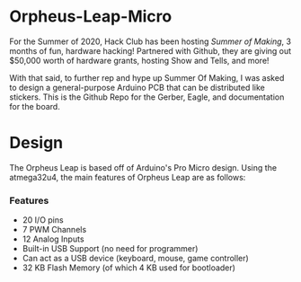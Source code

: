 # Orpheus-Leap-Micro

For the Summer of 2020, Hack Club has been hosting *Summer of Making*, 3 months of fun, hardware hacking! Partnered with Github, they are giving out $50,000 worth of hardware grants, hosting Show and Tells, and more!

With that said, to further rep and hype up Summer Of Making, I was asked to design a general-purpose Arduino PCB that can be distributed like stickers. This is the Github Repo for the Gerber, Eagle, and documentation for the board.

# Design
The Orpheus Leap is based off of Arduino's Pro Micro design. Using the atmega32u4, the main features of Orpheus Leap are as follows:

### Features  
* 20 I/O pins 
* 7 PWM Channels
* 12 Analog Inputs
* Built-in USB Support (no need for programmer)
* Can act as a USB device (keyboard, mouse, game controller) 
* 32 KB Flash Memory (of which 4 KB used for bootloader)
